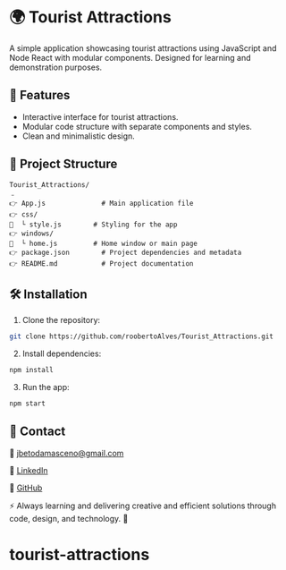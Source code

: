 # 🌍 Tourist Attractions

A simple application showcasing tourist attractions using JavaScript and Node React with modular components. Designed for learning and demonstration purposes.

## 🚀 Features

* Interactive interface for tourist attractions.
* Modular code structure with separate components and styles.
* Clean and minimalistic design.

## 📁 Project Structure

```
Tourist_Attractions/
﹣
👉 App.js              # Main application file
👉 css/
📂️  └️ style.js        # Styling for the app
👉 windows/
📂️  └️ home.js         # Home window or main page
👉 package.json        # Project dependencies and metadata
👉 README.md           # Project documentation
```

## 🛠️ Installation

1. Clone the repository:

```bash
git clone https://github.com/roobertoAlves/Tourist_Attractions.git
```

2. Install dependencies:

```bash
npm install
```

3. Run the app:

```bash
npm start
```

## 🤝 Contact

📧 [jbetodamasceno@gmail.com](mailto:jbetodamasceno@gmail.com)

🔗 [LinkedIn](https://www.linkedin.com/in/roobertoalves)

🔗 [GitHub](https://github.com/roobertoAlves)

⚡ Always learning and delivering creative and efficient solutions through code, design, and technology. 🚀
# tourist-attractions
